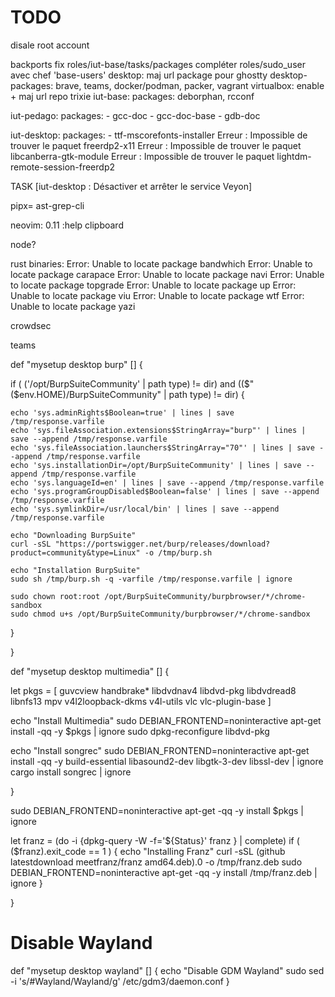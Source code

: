 # TODO

disale root account

backports
fix roles/iut-base/tasks/packages
compléter roles/sudo_user avec chef 'base-users'
desktop: maj url package pour ghostty
desktop-packages: brave, teams, docker/podman, packer, vagrant
                  virtualbox: enable + maj url repo trixie
iut-base:
  packages: deborphan, rcconf

iut-pedago:
  packages:
      - gcc-doc
      - gcc-doc-base
      - gdb-doc

iut-desktop:
  packages:
      - ttf-mscorefonts-installer
      Erreur : Impossible de trouver le paquet freerdp2-x11
      Erreur : Impossible de trouver le paquet libcanberra-gtk-module
      Erreur : Impossible de trouver le paquet lightdm-remote-session-freerdp2

TASK [iut-desktop : Désactiver et arrêter le service Veyon]

pipx= ast-grep-cli

neovim:
  0.11
  :help clipboard

node?

rust binaries:
Error: Unable to locate package bandwhich
Error: Unable to locate package carapace
Error: Unable to locate package navi
Error: Unable to locate package topgrade
Error: Unable to locate package up
Error: Unable to locate package viu
Error: Unable to locate package wtf
Error: Unable to locate package yazi

crowdsec

teams

def "mysetup desktop burp" [] {

  if ( ('/opt/BurpSuiteCommunity' | path type) != dir) and (($"($env.HOME)/BurpSuiteCommunity" | path type) != dir) {

    echo 'sys.adminRights$Boolean=true' | lines | save /tmp/response.varfile
    echo 'sys.fileAssociation.extensions$StringArray="burp"' | lines | save --append /tmp/response.varfile
    echo 'sys.fileAssociation.launchers$StringArray="70"' | lines | save --append /tmp/response.varfile
    echo 'sys.installationDir=/opt/BurpSuiteCommunity' | lines | save --append /tmp/response.varfile
    echo 'sys.languageId=en' | lines | save --append /tmp/response.varfile
    echo 'sys.programGroupDisabled$Boolean=false' | lines | save --append /tmp/response.varfile
    echo 'sys.symlinkDir=/usr/local/bin' | lines | save --append /tmp/response.varfile

    echo "Downloading BurpSuite"
    curl -sSL "https://portswigger.net/burp/releases/download?product=community&type=Linux" -o /tmp/burp.sh

    echo "Installation BurpSuite"
    sudo sh /tmp/burp.sh -q -varfile /tmp/response.varfile | ignore

    sudo chown root:root /opt/BurpSuiteCommunity/burpbrowser/*/chrome-sandbox
    sudo chmod u+s /opt/BurpSuiteCommunity/burpbrowser/*/chrome-sandbox

  }

}

def "mysetup desktop multimedia" [] {

  let pkgs = [
        guvcview
          handbrake*
          libdvdnav4
          libdvd-pkg
          libdvdread8
          libnfs13
          mpv
          v4l2loopback-dkms
          v4l-utils
          vlc
          vlc-plugin-base
  ]

  echo "Install Multimedia"
  sudo DEBIAN_FRONTEND=noninteractive apt-get install -qq -y $pkgs | ignore
  sudo dpkg-reconfigure libdvd-pkg

  echo "Install songrec"
  sudo DEBIAN_FRONTEND=noninteractive apt-get install -qq -y build-essential libasound2-dev libgtk-3-dev libssl-dev | ignore
  cargo install songrec | ignore

}

  sudo DEBIAN_FRONTEND=noninteractive apt-get -qq -y install $pkgs | ignore

  let franz = (do -i {dpkg-query -W -f='${Status}' franz } | complete)
  if ( ($franz).exit_code == 1 ) {
    echo "Installing Franz"
    curl -sSL (github latestdownload meetfranz/franz amd64.deb).0 -o /tmp/franz.deb
    sudo DEBIAN_FRONTEND=noninteractive apt-get -qq -y install /tmp/franz.deb | ignore
  }

}

# Disable Wayland

def "mysetup desktop wayland" [] {
  echo "Disable GDM Wayland"
  sudo sed -i 's/#Wayland/Wayland/g' /etc/gdm3/daemon.conf
}
